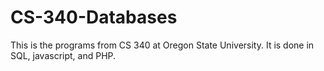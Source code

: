 # CS-340-Databases
This is the programs from CS 340 at Oregon State University. It is done in SQL, javascript, and PHP.
